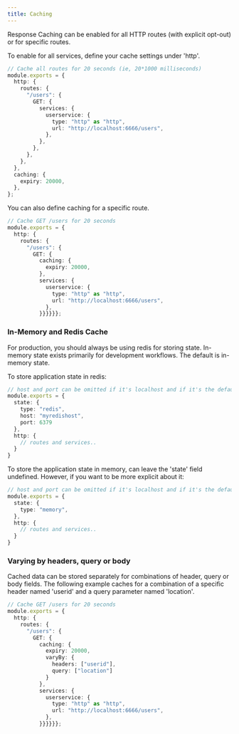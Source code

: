 ```yaml
---
title: Caching
---
```


Response Caching can be enabled for all HTTP routes (with explicit opt-out) or for specific routes.

To enable for all services, define your cache settings under 'http'.

```ts
// Cache all routes for 20 seconds (ie, 20*1000 milliseconds)
module.exports = {
  http: {
    routes: {
      "/users": {
        GET: {
          services: {
            userservice: {
              type: "http" as "http",
              url: "http://localhost:6666/users",
            },
          },
        },
      },
    },
  },
  caching: {
    expiry: 20000,
  },
};
```

You can also define caching for a specific route.

```ts
// Cache GET /users for 20 seconds
module.exports = {
  http: {
    routes: {
      "/users": {
        GET: {
          caching: {
            expiry: 20000,
          },
          services: {
            userservice: {
              type: "http" as "http",
              url: "http://localhost:6666/users",
            },
          }}}}}};
```

### In-Memory and Redis Cache

For production, you should always be using redis for storing state. In-memory state exists primarily for development workflows. The default is in-memory state.

To store application state in redis:

```ts
// host and port can be omitted if it's localhost and if it's the default port.
module.exports = {
  state: {
    type: "redis",
    host: "myredishost",
    port: 6379
  },
  http: {
    // routes and services..
  }
}      
```

To store the application state in memory, can leave the 'state' field undefined. 
However, if you want to be more explicit about it:

```ts
// host and port can be omitted if it's localhost and if it's the default port.
module.exports = {
  state: {
    type: "memory",
  },
  http: {
    // routes and services..
  }
}      
```

### Varying by headers, query or body

Cached data can be stored separately for combinations of header, query or body fields. The following example caches for a combination of a specific header named 'userid' and a query parameter named 'location'.

```ts
// Cache GET /users for 20 seconds
module.exports = {
  http: {
    routes: {
      "/users": {
        GET: {
          caching: {
            expiry: 20000,
            varyBy: {
              headers: ["userid"],
              query: ["location"]
            }
          },
          services: {
            userservice: {
              type: "http" as "http",
              url: "http://localhost:6666/users",
            },
          }}}}}};
```

